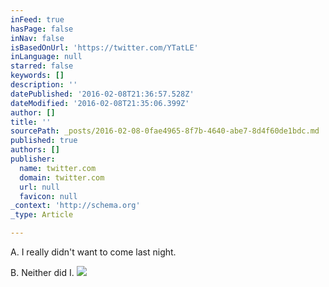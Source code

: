 ```yaml
---
inFeed: true
hasPage: false
inNav: false
isBasedOnUrl: 'https://twitter.com/YTatLE'
inLanguage: null
starred: false
keywords: []
description: ''
datePublished: '2016-02-08T21:36:57.528Z'
dateModified: '2016-02-08T21:35:06.399Z'
author: []
title: ''
sourcePath: _posts/2016-02-08-0fae4965-8f7b-4640-abe7-8d4f60de1bdc.md
published: true
authors: []
publisher:
  name: twitter.com
  domain: twitter.com
  url: null
  favicon: null
_context: 'http://schema.org'
_type: Article

---
```

A. I really didn't want to come last night.

B. Neither did I.
![](https://pbs.twimg.com/media/CareErPWEAAQDiK.png)